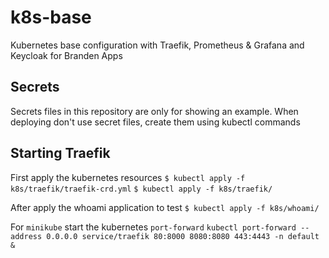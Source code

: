# k8s-base
Kubernetes base configuration with Traefik, Prometheus &amp; Grafana and Keycloak for Branden Apps

## Secrets
Secrets files in this repository are only for showing an example. When deploying don't use secret files, create them
using kubectl commands

## Starting Traefik
First apply the kubernetes resources
`$ kubectl apply -f k8s/traefik/traefik-crd.yml`
`$ kubectl apply -f k8s/traefik/`

After apply the whoami application to test
`$ kubectl apply -f k8s/whoami/`

For `minikube` start the kubernetes `port-forward`
`kubectl port-forward --address 0.0.0.0 service/traefik 80:8000 8080:8080 443:4443 -n default &`
